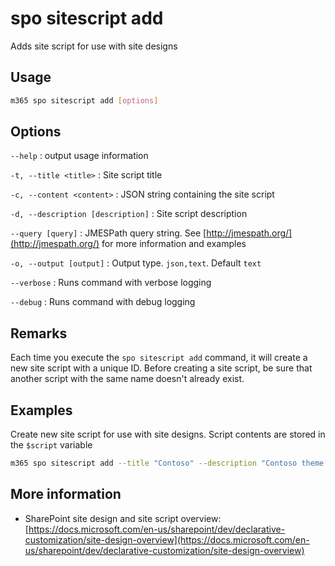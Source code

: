 # spo sitescript add

Adds site script for use with site designs

## Usage

```sh
m365 spo sitescript add [options]
```

## Options

`--help`
: output usage information

`-t, --title <title>`
: Site script title

`-c, --content <content>`
: JSON string containing the site script

`-d, --description [description]`
: Site script description

`--query [query]`
: JMESPath query string. See [http://jmespath.org/](http://jmespath.org/) for more information and examples

`-o, --output [output]`
: Output type. `json,text`. Default `text`

`--verbose`
: Runs command with verbose logging

`--debug`
: Runs command with debug logging

## Remarks

Each time you execute the `spo sitescript add` command, it will create a new site script with a unique ID. Before creating a site script, be sure that another script with the same name doesn't already exist.

## Examples

Create new site script for use with site designs. Script contents are stored in the `$script` variable

```sh
m365 spo sitescript add --title "Contoso" --description "Contoso theme script" --content $script
```

## More information

- SharePoint site design and site script overview: [https://docs.microsoft.com/en-us/sharepoint/dev/declarative-customization/site-design-overview](https://docs.microsoft.com/en-us/sharepoint/dev/declarative-customization/site-design-overview)